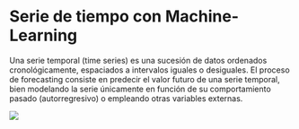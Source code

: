 # Serie de tiempo con **Machine-Learning**

Una serie temporal (time series) es una sucesión de datos ordenados cronológicamente, espaciados a intervalos iguales o desiguales. El proceso de forecasting consiste en predecir el valor futuro de una serie temporal, bien modelando la serie únicamente en función de su comportamiento pasado (autorregresivo) o empleando otras variables externas.

![](https://github.com/Naren8520/Serie-de-tiempo-con-Machine-Learning/blob/main/forecasting_multi-step.gif)
